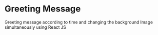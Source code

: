 # Greeting Message
Greeting message according to time and changing the background Image simultaneously using React JS
